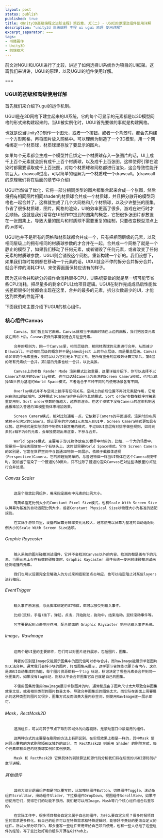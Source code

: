 ```yaml
---
layout: post
status: publish
published: true
title: 《Unity3D高级编程之进阶主程》第四章，UI(二) - UGUI的原理及组件使用详解
description: "unity3d 高级编程 主程 ui ugui 原理 使用详解"
excerpt_separator: ===
tags:
- 书籍著作
- Unity3D
- 前端技术
---
```


前文对NGUI和UGUI进行了比较，讲述了如何选择UI系统作为项目的UI框架。这篇我们来讲讲，UGUI的原理，以及UGUI的组件使用详解。

===

### UGUI的初级和高级使用详解

首先我们来介绍下ugui的运作机制。

UGUI是在3D网格下建立起来的UI系统，它的每个可显示的元素都是以3D模型网格的形式来构建起来的。当UI被实例化时，UGUI首先要做的事就是构建网格。

也就是说当Unity3D制作一个图元，或者一个按钮，或者一个背景时，都会先构建一个方形网格，再将图片放入网格中。可以理解为制造了一个3D模型，用一个网格绑定一个材质球，材质球里存放了要显示的图片。

如果每个元素都会生成一个模型并且绑定一个材质球存入一张图片的话，UI上成千上百个元素就会拥有成千上百个材质球，以及成千上百张图。这样使得引擎在渲染时都需要读取成千上百张图，对每个材质球和网格都进行渲染，这会导致性能开销巨大，drawcall过高，可以简单的理解为一个材质球一个drawcall。(drawcall的原理我们将在后面的章节中介绍)

UGUI当然做了优化，它将一部分相同类型的图片都集合起来合成一个张图，然后将拥有相同图片相同shader的材质球合并成一个材质球，并且把分散开的模型网格也一起合并了，这样就生成了几个大网格和几个材质球，以及少许整张的图集。节省了很多材质球，图片，网格的渲染，UI的效率更高了很多，游戏在进行时才会顺畅。这就是我们常常在UI制作中提到的图集的概念，它把很多张图片都放置在一张图集上，导致大量的图片和材质球不需要重复的绘制，只要改变模型顶点上的uv即可。

UGUI也并不是所有的网格和材质球都合并成一个，只有把相同层级的元素，以及相同层级上的拥有相同的材质球参数的才合并在一起。合并成一个网格了就是一个静止的模型了，如果我们移动了任何元素，或者销毁了任何元素，或者改变了任何元素的材质球参数，UGUI则会销毁这个网格，重新构建一个新的。我们设想下，如果我们每时每刻都在移动一个元素的话，UGUI就会不停的拆分合并拆分合并，就会不停的消耗CPU，来使得画面保持应该有的样子。

因为这些合并和拆分的操作会消耗很多CPU，UI系统要做的就是尽一切可能节省些CPU消耗，把尽量多的剩余CPU让给项目逻辑。UGUI在制作完成成品后性能优劣差距很多时候都会出现在这里，合并的最多的元素，拆分次数最少的UI，才能达到优秀的性能开销.

下面我们来主要介绍下UGUI的核心组件。

### 核心组件Canvas

		Canvas，我们暂且叫它画布。Canvas就相当于画画时铺在上边的画板，我们把各类元素放在画布上后，Canvas要做的事情就是合并这些元素。

		合并的规则为，同一个Canvas里，相同层级的，相同材质球的元素进行合并，从而减少Drawcall。不过相同层级的概念并不是gameobject 上的节点层级，而是覆盖层级。Canvas说如果两个元素重叠，则可以认为它们是上下层关系，把所有重叠的层级数计算完毕后，第0层的所有元素统一合并，第1层的元素也统一合并，以此类推。

		Canvas上的参数 Render Mode 渲染模式比较重要，这里详细介绍下，你可以选择不以Camera为基准的Overlay模式，也可以选择Camera为基准的Screen Camera模式，也可以选择3D世界为基准的World Space模式。三者适合于三种不同的的使用场景各有不同。

		Overlay模式并不与空间上排序有任何关系，空间上的前后位置不再对元素起作用，它常用在纯UI的区域内，这种模式下Camera排序有别与其他模式，Sort order参数在排序时被着重使用到，Sort order参数的值越大，越靠前渲染。在这个模式下没有Camera的渲染机制因此很难加入普通的3D模型物体来增加效果。

		Screen Camera模式，相对比较通用一点，它依赖于Camera的平面透视，渲染时的布局依赖于它绑定的Camera。想让更多的非UGUI元素加入到UI中，Screen Camera模式更加具有优势。这种模式是实际项目中制作UI最常用的模式，不过UGUI底层有对排序做些规则，如对元素的z轴不为0的元素，会单独提取出来渲染，不参与合并。

		World Space模式，主要用于当UI物体放在3D世界中时用的，比如，一个大的场景中，需要将一张标志图放在一个石块头上，这时就需要World Space模式。它与 Screen Camera 的区别是，它常在世界空间中与普通3D物体一同展示，依赖于截锥体透视(Perspective)Camera。它的原理挺简单的，与普通物体一样当UI物体在这个Camera视野中时，就相当于渲染了一个普通的3D面片，只不过除了普通的渲染Canvas还对这些场景里的UI进行合并处理。

###### Canvas Scaler

		这是个缩放比例组件，用来指定画布中元素的比例大小。

		有简单指定比例大小的Constant Pixel Size模式，也有Scale With Screen Size以屏幕为基准的自动适配比例大小，或者Constant Physical Size以物理大小为基准的适配规则。

		在实际手游项目里，设备的屏幕分辨率变化比较大，通常使用以屏幕为基准的自动适配比例大小的Scale With Screen Size选项。

###### Graphic Raycaster

		输入系统的图形碰撞测试组件，它并不会检测Canvas以外的内容，检测的都是画布下的元素。当图元素上存在有效的碰撞体时，Graphic Raycaster 组件会统一使用射线碰撞测试来检测碰撞的元素。

		我们也可以设置完全忽略输入的方式来彻底取消点击响应，也可以指定阻止对某些layers进行相应。

###### EventTrigger

		输入事件触发器，与此脚本绑定的UI物体，都可以接受到输入事件。

		比如(鼠标，手指)按下，弹起，点击，开始拖动，拖动中，结束拖动，鼠标滚动事件等。

		它主要是起到点击响应作用，配合前面的 Graphic Raycaster 响应给输入事件系统。

###### Image，RawImage

		这两个是UI里的主要部件，它们可以对图片进行展示，包括图片，图集。

		两者的区别是Image仅能展示图集中的图元但可以参与合并，而RawImage能展示单张图片但无法合并。通常我们会将小块的图片，打成图集来展示，这样更节省性能也更节省内存，这也是UGUI自动集成的功能，每个图片资源都有一个tag 标记，标记决定了哪些元素会合并到同一张图集内，如果没有tag标记，则默认不会合并图集它自己就是自己的图集。

		不使用图集而使用RawImage展示单张图片的时，通常都是由于图片尺寸太大导致合并图集效率太低，或者相同类型的图片数量太多，导致合并图集后的图集太大，而实际在画面上需要展示的这种类型的图片又很少，图集方式反而浪费大量内存空间，则使用RawImage逐一展示即可。

###### Mask，RectMask2D

		遮挡组件，可以将其子节点下矩形区域外的内容剔除，是滚动窗口中最常用的组件。

		这两种方式的主要是在剔除的方法上有所区别，在实现效果上都是一样的，其中Mask 使用顶点重构的方式剔除矩形区域外的部分，而 RectMask2D 则采用 Shader 的剔除方式，每个元素都有自己的材质球实例和实例参数。

		Mask 和 RectMask2D 它俩具体的剔除算法和源代码分析我们将在后面的UGUI源码剖析章节讲解。

###### 其他组件

		其他大部分逻辑组件都是可以重写的，比如按钮组件Button，切换组件Toggle，滚动条组件ScrollBar，滑动组件Slider，下拉框组件DropDown，视图组件ScrollView，如果不想使用它们，觉得它们的功能不够用，我们是可以用Image，Mask等几个核心组件组合后重写的。

		在实际工作中，很多项目都会自定义属于自己的组件，为什么要自定义呢？很多时候项目里的需求更多样化，有自己的组件可以在特殊需求和特殊逻辑时，能够好不费劲的更改自定义的组件。所以大部分项目中，都会重写一些组件来用来给自己项目使用，也有一些人总结了这些组件的经验，写了些比较好用的组件开源在Github上。

